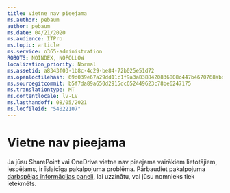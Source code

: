 ```yaml
---
title: Vietne nav pieejama
ms.author: pebaum
author: pebaum
ms.date: 04/21/2020
ms.audience: ITPro
ms.topic: article
ms.service: o365-administration
ROBOTS: NOINDEX, NOFOLLOW
localization_priority: Normal
ms.assetid: a8343f03-1b8c-4c29-be84-72b025e51d72
ms.openlocfilehash: 69d039e67a29dd11c1f9a3a8388420836808c447b4670768abd3dae36d80f8a2
ms.sourcegitcommit: b5f7da89a650d2915dc652449623c78be6247175
ms.translationtype: MT
ms.contentlocale: lv-LV
ms.lasthandoff: 08/05/2021
ms.locfileid: "54022107"
---
```

# <a name="site-is-not-available"></a>Vietne nav pieejama

Ja jūsu SharePoint vai OneDrive vietne nav pieejama vairākiem lietotājiem, iespējams, ir īslaicīga pakalpojuma problēma. Pārbaudiet pakalpojuma [darbspējas informācijas paneli,](https://admin.microsoft.com/AdminPortal/Home#/servicehealth) lai uzzinātu, vai jūsu nomnieks tiek ietekmēts. 
  

